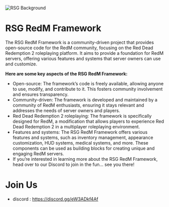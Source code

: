 
![RSG Background](https://github.com/user-attachments/assets/fc89674a-eb8a-429a-88c0-6bf56dd6dc33)
# RSG RedM Framework
The RSG RedM Framework is a community-driven project that provides open-source code for the RedM community, focusing on the Red Dead Redemption 2 roleplaying platform.
It aims to provide a foundation for RedM servers, offering various features and systems that server owners can use and customize.

**Here are some key aspects of the RSG RedM Framework:**
* Open-source: The framework’s code is freely available, allowing anyone to use, modify, and contribute to it. This fosters community involvement and ensures transparency.
* Community-driven: The framework is developed and maintained by a community of RedM enthusiasts, ensuring it stays relevant and addresses the needs of server owners and players.
* Red Dead Redemption 2 roleplaying: The framework is specifically designed for RedM, a modification that allows players to experience Red Dead Redemption 2 in a multiplayer roleplaying environment.
* Features and systems: The RSG RedM Framework offers various features and systems, such as inventory management, appearance customization, HUD systems, medical systems, and more. These components can be used as building blocks for creating unique and engaging RedM servers.
* If you’re interested in learning more about the RSG RedM Framework, head over to our Discord to join in the fun… see you there!

# Join Us
- discord : https://discord.gg/eW3ADkf4Af
